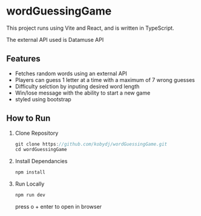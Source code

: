 # wordGuessingGame

This project runs using Vite and React, and is written in TypeScript. 

The external API used is Datamuse API

## Features

- Fetches random words using an external API
- Players can guess 1 letter at a time with a maximum of 7 wrong guesses
- Difficulty selction by inputing desired word length
- Win/lose message with the ability to start a new game
- styled using bootstrap

  
## How to Run
1. Clone Repository
   ```c
   git clone https://github.com/kobydj/wordGuessingGame.git
   cd wordGuessingGame
   ```
2. Install Dependancies
   ```c
   npm install
   ```
4. Run Locally
   ```c
   npm run dev
   ```
   press o + enter to open in browser


